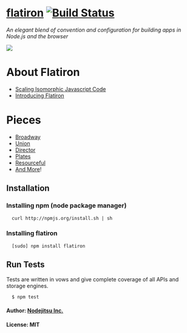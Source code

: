 # [flatiron](http://flatironjs.org) [![Build Status](https://secure.travis-ci.org/flatiron/flatiron.png)](http://travis-ci.org/flatiron/flatiron)

*An elegant blend of convention and configuration for building apps in Node.js and the browser*

![](http://flatironjs.org/img/flatiron.png)

# About Flatiron

* [Scaling Isomorphic Javascript Code](http://blog.nodejitsu.com/scaling-isomorphic-javascript-code)
* [Introducing Flatiron](http://blog.nodejitsu.com/introducing-flatiron)

# Pieces

* [Broadway](https://github.com/flatiron/broadway)
* [Union](https://github.com/flatiron/union)
* [Director](https://github.com/flatiron/director)
* [Plates](https://github.com/flatiron/plates)
* [Resourceful](https://github.com/flatiron/resourceful)
* [And More](https://github.com/flatiron)!

## Installation

### Installing npm (node package manager)
```
  curl http://npmjs.org/install.sh | sh
```

### Installing flatiron
```
  [sudo] npm install flatiron
```

## Run Tests
Tests are written in vows and give complete coverage of all APIs and storage engines.

``` bash
  $ npm test
```

#### Author: [Nodejitsu Inc.](http://nodejitsu.com)
#### License: MIT